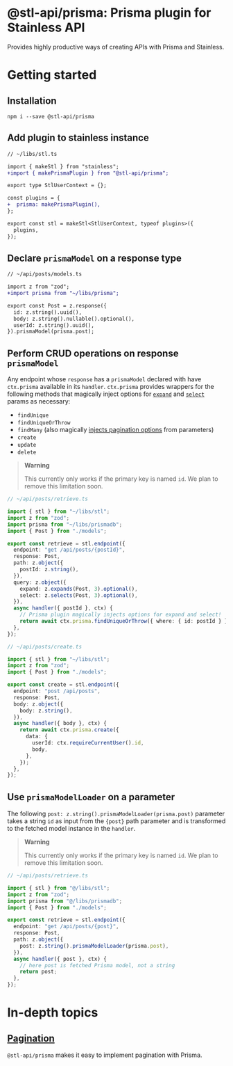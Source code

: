 # @stl-api/prisma: Prisma plugin for Stainless API

Provides highly productive ways of creating APIs with Prisma and Stainless.

# Getting started

## Installation

```
npm i --save @stl-api/prisma
```

## Add plugin to stainless instance

```diff
// ~/libs/stl.ts

import { makeStl } from "stainless";
+import { makePrismaPlugin } from "@stl-api/prisma";

export type StlUserContext = {};

const plugins = {
+  prisma: makePrismaPlugin(),
};

export const stl = makeStl<StlUserContext, typeof plugins>({
  plugins,
});
```

## Declare `prismaModel` on a response type

```diff
// ~/api/posts/models.ts

import z from "zod";
+import prisma from "~/libs/prisma";

export const Post = z.response({
  id: z.string().uuid(),
  body: z.string().nullable().optional(),
  userId: z.string().uuid(),
}).prismaModel(prisma.post);
```

## Perform CRUD operations on response `prismaModel`

Any endpoint whose `response` has a `prismaModel` declared with have `ctx.prisma`
available in its `handler`. `ctx.prisma` provides wrappers for the following methods
that magically inject options for [`expand`](/packages/stainless/docs/expansion.md)
and [`select`](/packages/stainless/docs/selection.md) params as necessary:

- `findUnique`
- `findUniqueOrThrow`
- `findMany` (also magically [injects pagination options](/packages/prisma/docs/pagination.md#lower-level-ctxprismafindmanyoptions) from parameters)
- `create`
- `update`
- `delete`

> **Warning**
>
> This currently only works if the primary key is named `id`.
> We plan to remove this limitation soon.

```ts
// ~/api/posts/retrieve.ts

import { stl } from "~/libs/stl";
import z from "zod";
import prisma from "~/libs/prismadb";
import { Post } from "./models";

export const retrieve = stl.endpoint({
  endpoint: "get /api/posts/{postId}",
  response: Post,
  path: z.object({
    postId: z.string(),
  }),
  query: z.object({
    expand: z.expands(Post, 3).optional(),
    select: z.selects(Post, 3).optional(),
  }),
  async handler({ postId }, ctx) {
    // Prisma plugin magically injects options for expand and select!
    return await ctx.prisma.findUniqueOrThrow({ where: { id: postId } });
  },
});
```

```ts
// ~/api/posts/create.ts

import { stl } from "~/libs/stl";
import z from "zod";
import { Post } from "./models";

export const create = stl.endpoint({
  endpoint: "post /api/posts",
  response: Post,
  body: z.object({
    body: z.string(),
  }),
  async handler({ body }, ctx) {
    return await ctx.prisma.create({
      data: {
        userId: ctx.requireCurrentUser().id,
        body,
      },
    });
  },
});
```

## Use `prismaModelLoader` on a parameter

The following `post: z.string().prismaModelLoader(prisma.post)`
parameter takes a string `id` as input from the `{post}` path
parameter and is transformed to the fetched model instance in
the `handler`.

> **Warning**
>
> This currently only works if the primary key is named `id`.
> We plan to remove this limitation soon.

```ts
// ~/api/posts/retrieve.ts

import { stl } from "@/libs/stl";
import z from "zod";
import prisma from "@/libs/prismadb";
import { Post } from "./models";

export const retrieve = stl.endpoint({
  endpoint: "get /api/posts/{post}",
  response: Post,
  path: z.object({
    post: z.string().prismaModelLoader(prisma.post),
  }),
  async handler({ post }, ctx) {
    // here post is fetched Prisma model, not a string
    return post;
  },
});
```

# In-depth topics

## [Pagination](/packages/prisma/docs/pagination.md)

`@stl-api/prisma` makes it easy to implement pagination with Prisma.
